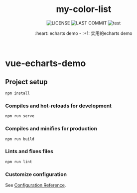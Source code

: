 <div align="center">
  <h1>my-color-list</h1>
  
  <p>
    <img src="https://badgen.net/github/license/Ritusan/vue-echarts-demo" alt="LICENSE" />
    <img src="https://badgen.net/github/last-commit/Ritusan/vue-echarts-demo?label=last%20update" alt="LAST COMMIT" />
    <img src="https://badgen.net/github/commits/Ritusan/vue-echarts-demo" alt="test" />
  </p>
  
  <p>:heart: echarts demo - :+1: 实用的echarts demo</p>
  <p><i></i></p>
</div>

<br />

# vue-echarts-demo

## Project setup
```
npm install
```

### Compiles and hot-reloads for development
```
npm run serve
```

### Compiles and minifies for production
```
npm run build
```

### Lints and fixes files
```
npm run lint
```

### Customize configuration
See [Configuration Reference](https://cli.vuejs.org/config/).

